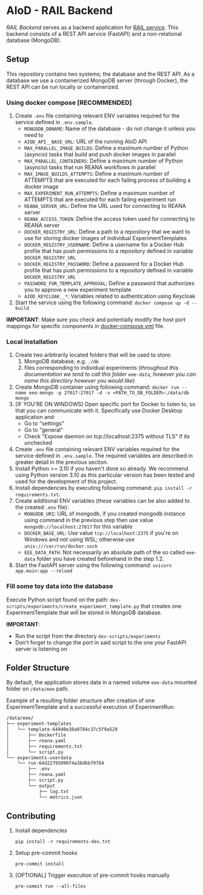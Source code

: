 # AIoD - RAIL Backend

_RAIL Backend_ serves as a backend application for [RAIL service](../README.md).
This backend consists of a REST API service (FastAPI) and a non-relational database (MongoDB).

## Setup

This repository contains two systems; the database and the REST API.
As a database we use a containerized MongoDB server (through Docker), the REST API can be run locally or containerized.

### Using docker compose [RECOMMENDED]

1. Create `.env` file containing relevant ENV variables required for the service defined in `.env.sample`.
    - `MONGODB_DBNAME`: Name of the database - do not change it unless you need to
    - `AIOD_API__BASE_URL`: URL of the running AIoD API
    - `MAX_PARALLEL_IMAGE_BUILDS`: Define a maximum number of Python (asyncio) tasks that build and push docker images
      in parallel
    - `MAX_PARALLEL_CONTAINERS`: Define a maximum number of Python (asyncio) tasks that run REANA workflows in parallel
    - `MAX_IMAGE_BUILDS_ATTEMPTS`: Define a maximum number of ATTEMPTS that are executed for each failing process of building a docker image
    - `MAX_EXPERIMENT_RUN_ATTEMPTS`: Define a maximum number of ATTEMPTS that are executed for each failing experiment
      run
    - `REANA_SERVER_URL`: Define the URL used for connecting to REANA server
    - `REANA_ACCESS_TOKEN`: Define the access token used for connecting to REANA server
    - `DOCKER_REGISTRY_URL`: Define a path to a repository that we want to use for storing docker images of individual
      ExperimentTemplates
    - `DOCKER_REGISTRY_USERNAME`: Define a username for a Docker Hub profile that has push permissions to a repository
      defined in variable `DOCKER_REGISTRY_URL`
    - `DOCKER_REGISTRY_PASSWORD`: Define a password for a Docker Hub profile that has push permissions to a repository
      defined in variable `DOCKER_REGISTRY_URL`
    - `PASSWORD_FOR_TEMPLATE_APPROVAL`: Define a password that authorizes you to approve a new experiment template
    - `AIOD_KEYCLOAK__*`: Variables related to authentication using Keycloak
1. Start the service using the following command: `docker compose up -d --build`

**IMPORTANT**: Make sure you check and potentially modify the host port mappings for specific components
in [docker-compose.yml](docker-compose.yml) file.

### Local installation

1. Create two arbitrarily located folders that will be used to store:
    1. MongoDB database, e.g. `./db`
    1. files corresponding to individual experiments (*throughout this documentation we tend to call this
       folder `eee-data`, however you can name this directory however you would like*)
1. Create MongoDB container using following
   command: `docker run --name eee-mongo -p 27017:27017 -d -v <PATH_TO_DB_FOLDER>:/data/db mongo`
1. [IF YOU'RE ON WINDOWS] Open specific port for Docker to listen to, so that you can communicate with it. Specifically
   use Docker Desktop application and:
    - Go to "settings"
    - Go to "general"
    - Check "Expose daemon on tcp://localhost:2375 without TLS" if its unchecked
1. Create `.env` file containing relevant ENV variables required for the service defined in `.env.sample`. The required
   variables are described in greater detail in the previous section.
1. Install Python >= 3.10 if you haven't done so already. We recommend using Python version 3.10 as this particular
   version has been tested and used for the development of this project.
1. Install dependencies by executing following command: `pip install -r requirements.txt`.
1. Create additional ENV variables (these variables can be also added to the created `.env` file):
    - `MONGODB_URI`: URL of mongodb, if you created mongodb instance using command in the previous step then use
      value `mongodb://localhost:27017` for this variable
    - `DOCKER_BASE_URL`: Use value `tcp://localhost:2375` if you're on Windows and not using WSL; otherwise
      use `unix:///var/run/docker.sock`
    - `EEE_DATA_PATH`: Not necessarily an absolute path of the so called `eee-data` folder you have created beforehand
      in the step 1.2.
1. Start the FastAPI server using the following command: `uvicorn app.main:app --reload`

### Fill some toy data into the database

Execute Python script found on the path: `dev-scripts/experiments/create_experiment_template.py` that creates one
ExperimentTemplate that will be stored in MongoDB database.

**IMPORTANT**:

- Run the script from the directory `dev-scripts/experiments`
- Don't forget to change the port in said script to the one your FastAPI server is listening on

## Folder Structure

By default, the application stores data in a named volume `eee-data` mounted folder on `/data/eee` path.

Example of a resulting folder structure after creation of one ExperimentTemplate and a successful execution of
ExperimentRun:

```bash
/data/eee/
├── experiment-templates
│   └── template-64940e38a8784c37c5f9a529
│       ├── Dockerfile
│       ├── reana.yaml
│       ├── requirements.txt
│       └── script.py
└── experiments-userdata
    └── run-64d22795090f4a38dbbf9764
        ├── .env
        ├── reana.yaml
        ├── script.py
        └── output
            ├── log.txt
            └── metrics.json
```

## Contributing

1. Install dependencies
   ```shell
   pip install -r requirements-dev.txt
   ```
1. Setup pre-commit hooks
   ```shell
   pre-commit install
   ```
1. [OPTIONAL] Trigger execution of pre-commit hooks manually
   ```shell
   pre-commit run --all-files
   ```
